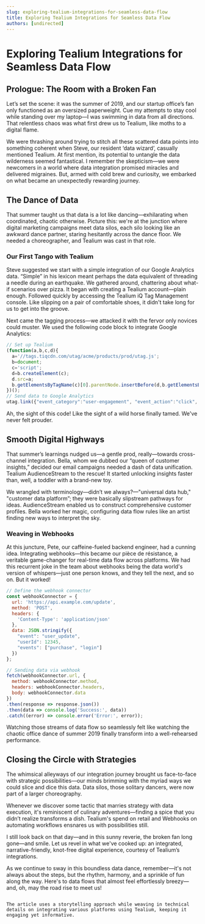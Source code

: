```yaml
---
slug: exploring-tealium-integrations-for-seamless-data-flow
title: Exploring Tealium Integrations for Seamless Data Flow
authors: [undirected]
---
```



# Exploring Tealium Integrations for Seamless Data Flow

## Prologue: The Room with a Broken Fan

Let’s set the scene: it was the summer of 2019, and our startup office’s fan only functioned as an oversized paperweight. Cue my attempts to stay cool while standing over my laptop—I was swimming in data from all directions. That relentless chaos was what first drew us to Tealium, like moths to a digital flame.

We were thrashing around trying to stitch all these scattered data points into something coherent when Steve, our resident ‘data wizard’, casually mentioned Tealium. At first mention, its potential to untangle the data wilderness seemed fantastical. I remember the skepticism—we were newcomers in a world where data integration promised miracles and delivered migraines. But, armed with cold brew and curiosity, we embarked on what became an unexpectedly rewarding journey.

## The Dance of Data

That summer taught us that data is a lot like dancing—exhilarating when coordinated, chaotic otherwise. Picture this: we're at the junction where digital marketing campaigns meet data silos, each silo looking like an awkward dance partner, staring hesitantly across the dance floor. We needed a choreographer, and Tealium was cast in that role.

### Our First Tango with Tealium

Steve suggested we start with a simple integration of our Google Analytics data. “Simple” in his lexicon meant perhaps the data equivalent of threading a needle during an earthquake. We gathered around, chattering about what-if scenarios over pizza. It began with creating a Tealium account—plain enough. Followed quickly by accessing the Tealium iQ Tag Management console. Like slipping on a pair of comfortable shoes, it didn't take long for us to get into the groove.

Next came the tagging process—we attacked it with the fervor only novices could muster. We used the following code block to integrate Google Analytics:

```javascript
// Set up Tealium
(function(a,b,c,d){
  a='//tags.tiqcdn.com/utag/acme/products/prod/utag.js';
  b=document;
  c='script';
  d=b.createElement(c);
  d.src=a;
  b.getElementsByTagName(c)[0].parentNode.insertBefore(d,b.getElementsByTagName(c)[0])
})();
// Send data to Google Analytics
utag.link({"event_category":"user-engagement", "event_action":"click", "event_label":"register-button"});
```

Ah, the sight of this code! Like the sight of a wild horse finally tamed. We've never felt prouder.

## Smooth Digital Highways

That summer’s learnings nudged us—a gentle prod, really—towards cross-channel integration. Bella, whom we dubbed our “queen of customer insights,” decided our email campaigns needed a dash of data unification. Tealium AudienceStream to the rescue! It started unlocking insights faster than, well, a toddler with a brand-new toy.

We wrangled with terminology—didn’t we always?—"universal data hub," "customer data platform”; they were basically slipstream pathways for ideas. AudienceStream enabled us to construct comprehensive customer profiles. Bella worked her magic, configuring data flow rules like an artist finding new ways to interpret the sky.

### Weaving in Webhooks

At this juncture, Pete, our caffeine-fueled backend engineer, had a cunning idea. Integrating webhooks—this became our pièce de résistance, a veritable game-changer for real-time data flow across platforms. We had this recurrent joke in the team about webhooks being the data world's version of whispers—just one person knows, and they tell the next, and so on. But it worked!

```javascript
// Define the webhook connector
const webhookConnector = {
  url: 'https://api.example.com/update',
  method: 'POST',
  headers: {
    'Content-Type': 'application/json'
  },
  data: JSON.stringify({
    "event": "user_update",
    "userId": 12345,
    "events": ["purchase", "login"]
  })
};

// Sending data via webhook
fetch(webhookConnector.url, {
  method: webhookConnector.method,
  headers: webhookConnector.headers,
  body: webhookConnector.data
})
.then(response => response.json())
.then(data => console.log('Success:', data))
.catch((error) => console.error('Error:', error));
```

Watching those streams of data flow so seamlessly felt like watching the chaotic office dance of summer 2019 finally transform into a well-rehearsed performance.

## Closing the Circle with Strategies

The whimsical alleyways of our integration journey brought us face-to-face with strategic possibilities—our minds brimming with the myriad ways we could slice and dice this data. Data silos, those solitary dancers, were now part of a larger choreography.

Whenever we discover some tactic that marries strategy with data execution, it's reminiscent of culinary adventures—finding a spice that you didn’t realize transforms a dish. Tealium's spend on retail and Webhooks on automating workflows ensnares us with possibilities still.

I still look back on that day—and in this sunny reverie, the broken fan long gone—and smile. Let us revel in what we've cooked up: an integrated, narrative-friendly, knot-free digital experience, courtesy of Tealium’s integrations.

As we continue to sway in this boundless data dance, remember—it's not always about the steps, but the rhythm, harmony, and a sprinkle of fun along the way. Here's to data flows that almost feel effortlessly breezy—and, oh, may the road rise to meet us!

```

The article uses a storytelling approach while weaving in technical details on integrating various platforms using Tealium, keeping it engaging yet informative.